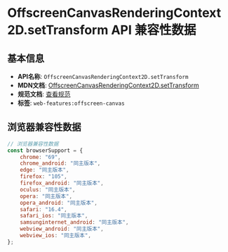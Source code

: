# OffscreenCanvasRenderingContext2D.setTransform API 兼容性数据

## 基本信息

- **API名称**: `OffscreenCanvasRenderingContext2D.setTransform`
- **MDN文档**: [OffscreenCanvasRenderingContext2D.setTransform](https://developer.mozilla.org/docs/Web/API/CanvasRenderingContext2D/setTransform)
- **规范文档**: [查看规范](https://html.spec.whatwg.org/multipage/canvas.html#dom-context-2d-settransform-dev)
- **标签**: `web-features:offscreen-canvas`

## 浏览器兼容性数据

```javascript
// 浏览器兼容性数据
const browserSupport = {
    chrome: "69",
    chrome_android: "同主版本",
    edge: "同主版本",
    firefox: "105",
    firefox_android: "同主版本",
    oculus: "同主版本",
    opera: "同主版本",
    opera_android: "同主版本",
    safari: "16.4",
    safari_ios: "同主版本",
    samsunginternet_android: "同主版本",
    webview_android: "同主版本",
    webview_ios: "同主版本",
};

```

